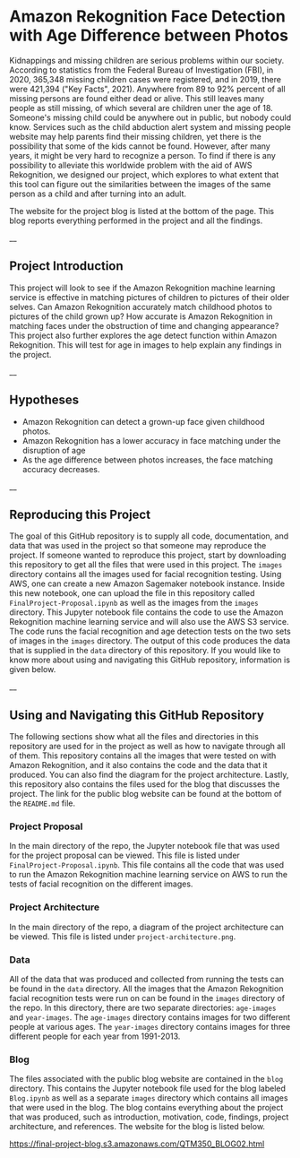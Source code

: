 # Amazon Rekognition Face Detection with Age Difference between Photos  

  Kidnappings and missing children are serious problems within our society. According to statistics from the Federal Bureau of Investigation (FBI), in 2020, 365,348 missing children cases were registered, and in 2019, there were 421,394 ("Key Facts", 2021). Anywhere from 89 to 92% percent of all missing persons are found either dead or alive. This still leaves many people as still missing, of which several are children uner the age of 18. Someone's missing child could be anywhere out in public, but nobody could know. Services such as the child abduction alert system and missing people website may help parents find their missing children, yet there is the possibility that some of the kids cannot be found. However, after many years, it might be very hard to recognize a person. To find if there is any possibility to alleviate this worldwide problem with the aid of AWS Rekognition, we designed our project, which explores to what extent that this tool can figure out the similarities between the images of the same person as a child and after turning into an adult.  
  
  The website for the project blog is listed at the bottom of the page. This blog reports everything performed in the project and all the findings.
  
__
 
## Project Introduction
  This project will look to see if the Amazon Rekognition machine learning service is effective in matching pictures of children to pictures of their older selves. Can Amazon Rekognition accurately match childhood photos to pictures of the child grown up? How accurate is Amazon Rekognition in matching faces under the obstruction of time and changing appearance?
  This project also further explores the age detect function within Amazon Rekognition. This will test for age in images to help explain any findings in the project.

__

## Hypotheses
  * Amazon Rekognition can detect a grown-up face given childhood photos.
  * Amazon Rekognition has a lower accuracy in face matching under the disruption of age
  * As the age difference between photos increases, the face matching accuracy decreases. 

__

## Reproducing this Project
  The goal of this GitHub repository is to supply all code, documentation, and data that was used in the project so that someone may reproduce the project. If someone wanted to reproduce this project, start by downloading this repository to get all the files that were used in this project. The `images` directory contains all the images used for facial recognition testing. Using AWS, one can create a new Amazon Sagemaker notebook instance. Inside this new notebook, one can upload the file in this repository called `FinalProject-Proposal.ipynb` as well as the images from the `images` directory. This Jupyter notebook file contains the code to use the Amazon Rekognition machine learning service and will also use the AWS S3 service. The code runs the facial recognition and age detection tests on the two sets of images in the `images` directory. The output of this code produces the data that is supplied in the `data` directory of this repository. If you would like to know more about using and navigating this GitHub repository, information is given below.
  
__

## Using and Navigating this GitHub Repository
  The following sections show what all the files and directories in this repository are used for in the project as well as how to navigate through all of them. This repository contains all the images that were tested on with Amazon Rekognition, and it also contains the code and the data that it produced. You can also find the diagram for the project architecture. Lastly, this repository also contains the files used for the blog that discusses the project. The link for the public blog website can be found at the bottom of the `README.md` file.
  
### Project Proposal
  In the main directory of the repo, the Jupyter notebook file that was used for the project proposal can be viewed. This file is listed under `FinalProject-Proposal.ipynb`. This file contains all the code that was used to run the Amazon Rekognition machine learning service on AWS to run the tests of facial recognition on the different images.
  
### Project Architecture
  In the main directory of the repo, a diagram of the project architecture can be viewed. This file is listed under `project-architecture.png`.
  
### Data
  All of the data that was produced and collected from running the tests can be found in the `data` directory. All the images that the Amazon Rekognition facial recognition tests were run on can be found in the `images` directory of the repo. In this directory, there are two separate directories: `age-images` and `year-images`. The `age-images` directory contains images for two different people at various ages. The `year-images` directory contains images for three different people for each year from 1991-2013. 

### Blog  
  The files associated with the public blog website are contained in the `blog` directory. This contains the Jupyter notebook file used for the blog labeled `Blog.ipynb` as well as a separate `images` directory which contains all images that were used in the blog. The blog contains everything about the project that was produced, such as introduction, motivation, code, findings, project architecture, and references. The website for the blog is listed below.  
  
https://final-project-blog.s3.amazonaws.com/QTM350_BLOG02.html
